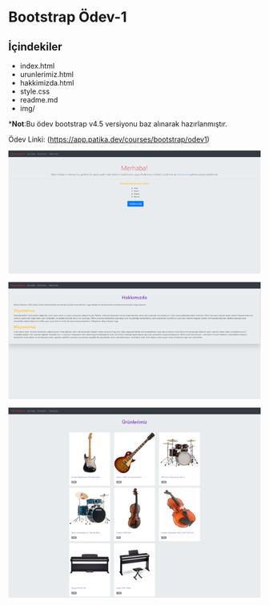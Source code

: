 # Bootstrap Ödev-1
## İçindekiler
* index.html
* urunlerimiz.html
* hakkimizda.html
* style.css
* readme.md
* img/

***Not**:Bu ödev bootstrap v4.5 versiyonu baz alınarak hazırlanmıştır.

Ödev Linki: (https://app.patika.dev/courses/bootstrap/odev1)

![Ana Sayfa](img/index-html.png)

![Hakkımızda](img/hakkimizda-html.png)

![Ürünlerimiz](img/urunlerimiz-html.png)
